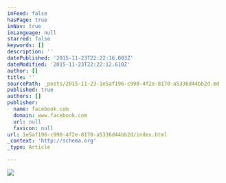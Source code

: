 ```yaml
---
inFeed: false
hasPage: true
inNav: true
inLanguage: null
starred: false
keywords: []
description: ''
datePublished: '2015-11-23T22:22:16.003Z'
dateModified: '2015-11-23T22:22:12.610Z'
author: []
title: ''
sourcePath: _posts/2015-11-23-1e5af196-c990-4f2e-8170-a5336d44bb2d.md
published: true
authors: []
publisher:
  name: facebook.com
  domain: www.facebook.com
  url: null
  favicon: null
url: 1e5af196-c990-4f2e-8170-a5336d44bb2d/index.html
_context: 'http://schema.org'
_type: Article

---
```

![](https://scontent-dfw1-1.xx.fbcdn.net/hphotos-xfa1/v/t1.0-0/p110x80/12239954_611045902369979_1500836844027001472_n.jpg?oh=c59202995df42f81f2afdb3f8a3521c9&oe=56DE63E8)